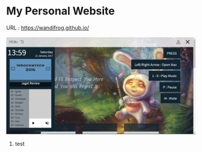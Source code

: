 # My Personal Website
URL : 
https://wandifrog.github.io/ <br/><br/>
![Alt text](file/ss.png)
<ol>
<li>test</li>
</ol>
